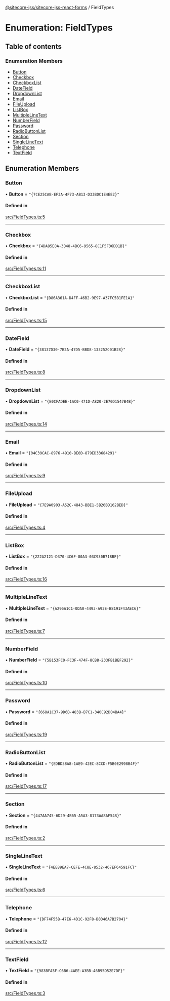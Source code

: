 [@sitecore-jss/sitecore-jss-react-forms](../README.md) / FieldTypes

# Enumeration: FieldTypes

## Table of contents

### Enumeration Members

- [Button](FieldTypes.md#button)
- [Checkbox](FieldTypes.md#checkbox)
- [CheckboxList](FieldTypes.md#checkboxlist)
- [DateField](FieldTypes.md#datefield)
- [DropdownList](FieldTypes.md#dropdownlist)
- [Email](FieldTypes.md#email)
- [FileUpload](FieldTypes.md#fileupload)
- [ListBox](FieldTypes.md#listbox)
- [MultipleLineText](FieldTypes.md#multiplelinetext)
- [NumberField](FieldTypes.md#numberfield)
- [Password](FieldTypes.md#password)
- [RadioButtonList](FieldTypes.md#radiobuttonlist)
- [Section](FieldTypes.md#section)
- [SingleLineText](FieldTypes.md#singlelinetext)
- [Telephone](FieldTypes.md#telephone)
- [TextField](FieldTypes.md#textfield)

## Enumeration Members

### Button

• **Button** = ``"{7CE25CAB-EF3A-4F73-AB13-D33BDC1E4EE2}"``

#### Defined in

[src/FieldTypes.ts:5](https://github.com/Sitecore/jss/blob/bcac2d1f6/packages/sitecore-jss-react-forms/src/FieldTypes.ts#L5)

___

### Checkbox

• **Checkbox** = ``"{4DA85E8A-3B48-4BC6-9565-8C1F5F36DD1B}"``

#### Defined in

[src/FieldTypes.ts:11](https://github.com/Sitecore/jss/blob/bcac2d1f6/packages/sitecore-jss-react-forms/src/FieldTypes.ts#L11)

___

### CheckboxList

• **CheckboxList** = ``"{D86A361A-D4FF-46B2-9E97-A37FC5B1FE1A}"``

#### Defined in

[src/FieldTypes.ts:15](https://github.com/Sitecore/jss/blob/bcac2d1f6/packages/sitecore-jss-react-forms/src/FieldTypes.ts#L15)

___

### DateField

• **DateField** = ``"{38137D30-7B2A-47D5-BBD8-133252C01B28}"``

#### Defined in

[src/FieldTypes.ts:8](https://github.com/Sitecore/jss/blob/bcac2d1f6/packages/sitecore-jss-react-forms/src/FieldTypes.ts#L8)

___

### DropdownList

• **DropdownList** = ``"{E0CFADEE-1AC0-471D-A820-2E70D1547B4B}"``

#### Defined in

[src/FieldTypes.ts:14](https://github.com/Sitecore/jss/blob/bcac2d1f6/packages/sitecore-jss-react-forms/src/FieldTypes.ts#L14)

___

### Email

• **Email** = ``"{04C39CAC-8976-4910-BE0D-879ED3368429}"``

#### Defined in

[src/FieldTypes.ts:9](https://github.com/Sitecore/jss/blob/bcac2d1f6/packages/sitecore-jss-react-forms/src/FieldTypes.ts#L9)

___

### FileUpload

• **FileUpload** = ``"{7E9A0903-A52C-4843-BBE1-5B26BD162BED}"``

#### Defined in

[src/FieldTypes.ts:4](https://github.com/Sitecore/jss/blob/bcac2d1f6/packages/sitecore-jss-react-forms/src/FieldTypes.ts#L4)

___

### ListBox

• **ListBox** = ``"{222A2121-D370-4C6F-80A3-03C930B718BF}"``

#### Defined in

[src/FieldTypes.ts:16](https://github.com/Sitecore/jss/blob/bcac2d1f6/packages/sitecore-jss-react-forms/src/FieldTypes.ts#L16)

___

### MultipleLineText

• **MultipleLineText** = ``"{A296A1C1-0DA0-4493-A92E-B8191F43AEC6}"``

#### Defined in

[src/FieldTypes.ts:7](https://github.com/Sitecore/jss/blob/bcac2d1f6/packages/sitecore-jss-react-forms/src/FieldTypes.ts#L7)

___

### NumberField

• **NumberField** = ``"{5B153FC0-FC3F-474F-8CB8-233FB1BEF292}"``

#### Defined in

[src/FieldTypes.ts:10](https://github.com/Sitecore/jss/blob/bcac2d1f6/packages/sitecore-jss-react-forms/src/FieldTypes.ts#L10)

___

### Password

• **Password** = ``"{668A1C37-9D6B-483B-B7C1-340C92D04BA4}"``

#### Defined in

[src/FieldTypes.ts:19](https://github.com/Sitecore/jss/blob/bcac2d1f6/packages/sitecore-jss-react-forms/src/FieldTypes.ts#L19)

___

### RadioButtonList

• **RadioButtonList** = ``"{EDBD38A8-1AE9-42EC-8CCD-F5B0E2998B4F}"``

#### Defined in

[src/FieldTypes.ts:17](https://github.com/Sitecore/jss/blob/bcac2d1f6/packages/sitecore-jss-react-forms/src/FieldTypes.ts#L17)

___

### Section

• **Section** = ``"{447AA745-6D29-4B65-A5A3-8173AA8AF548}"``

#### Defined in

[src/FieldTypes.ts:2](https://github.com/Sitecore/jss/blob/bcac2d1f6/packages/sitecore-jss-react-forms/src/FieldTypes.ts#L2)

___

### SingleLineText

• **SingleLineText** = ``"{4EE89EA7-CEFE-4C8E-8532-467EF64591FC}"``

#### Defined in

[src/FieldTypes.ts:6](https://github.com/Sitecore/jss/blob/bcac2d1f6/packages/sitecore-jss-react-forms/src/FieldTypes.ts#L6)

___

### Telephone

• **Telephone** = ``"{DF74F55B-47E6-4D1C-92F8-B0D46A7B2704}"``

#### Defined in

[src/FieldTypes.ts:12](https://github.com/Sitecore/jss/blob/bcac2d1f6/packages/sitecore-jss-react-forms/src/FieldTypes.ts#L12)

___

### TextField

• **TextField** = ``"{983BFA5F-C6B6-4AEE-A3BB-46B95D52E7DF}"``

#### Defined in

[src/FieldTypes.ts:3](https://github.com/Sitecore/jss/blob/bcac2d1f6/packages/sitecore-jss-react-forms/src/FieldTypes.ts#L3)
